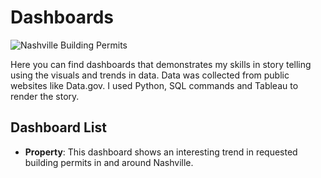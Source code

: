 # Dashboards

![Nashville Building Permits](https://github.com/joy-ald/Dashboards/blob/main/Property/Dashboard%1.png)

Here you can find dashboards that demonstrates my skills in story telling using the visuals and trends in data. Data was collected from public websites like Data.gov.
I used Python, SQL commands and Tableau to render the story.

## Dashboard List

- __Property__: This dashboard shows an interesting trend in requested building permits in and around Nashville.
